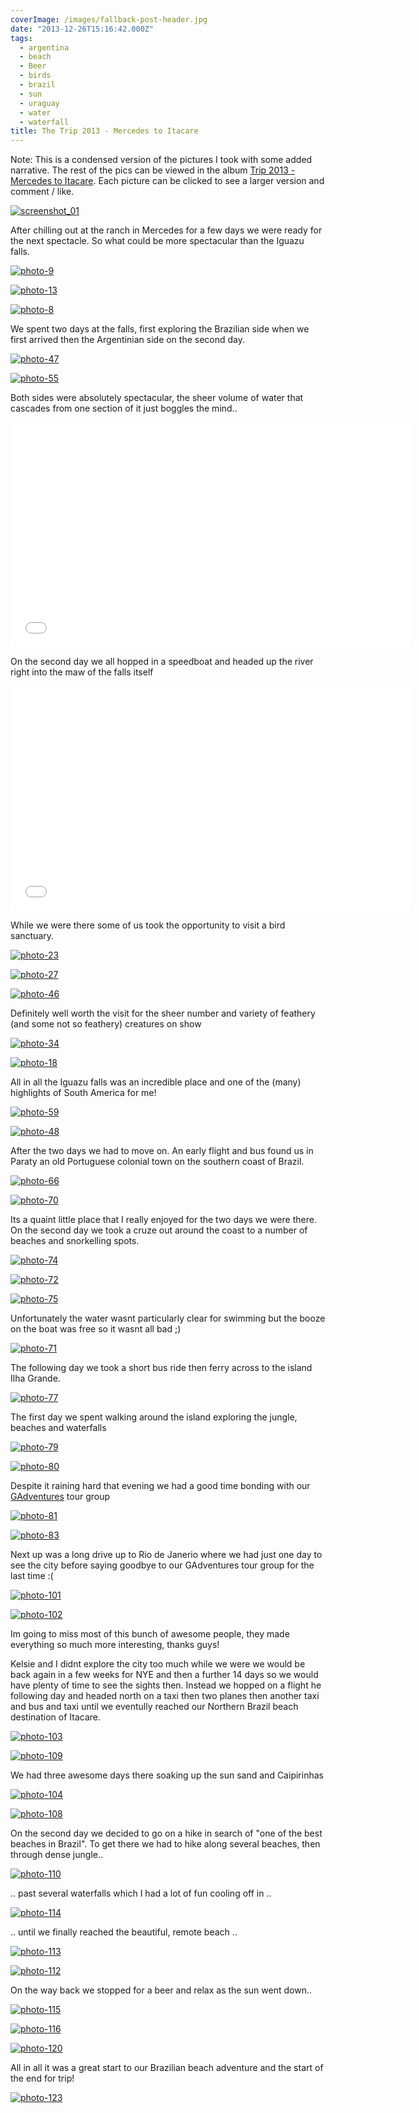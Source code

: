 ```yaml
---
coverImage: /images/fallback-post-header.jpg
date: "2013-12-26T15:16:42.000Z"
tags:
  - argentina
  - beach
  - Beer
  - birds
  - brazil
  - sun
  - uraguay
  - water
  - waterfall
title: The Trip 2013 - Mercedes to Itacare
---
```


Note: This is a condensed version of the pictures I took with some added narrative. The rest of the pics can be viewed in the album [Trip 2013 - Mercedes to Itacare](https://www.facebook.com/media/set/?set=a.10152111043631031.1073741860.593661030&type=1&l=a4ef0bc980). Each picture can be clicked to see a larger version and comment / like.

<!-- more -->

[![screenshot_01](/wp-content/uploads/2013/12/screenshot_011.png)](/wp-content/uploads/2013/12/screenshot_011.png)

After chilling out at the ranch in Mercedes for a few days we were ready for the next spectacle. So what could be more spectacular than the Iguazu falls.

[![photo-9](/wp-content/uploads/2013/12/photo-910.jpg)](https://www.facebook.com/photo.php?fbid=10152111046101031&set=a.10152111043631031.1073741860.593661030&type=3&theater)

[![photo-13](/wp-content/uploads/2013/12/photo-131.jpg)](https://www.facebook.com/photo.php?fbid=10152111046446031&set=a.10152111043631031.1073741860.593661030&type=3&theater)

[![photo-8](/wp-content/uploads/2013/12/photo-810.jpg)](https://www.facebook.com/photo.php?fbid=10152111045116031&set=a.10152111043631031.1073741860.593661030&type=3&theater)

We spent two days at the falls, first exploring the Brazilian side when we first arrived then the Argentinian side on the second day.

[![photo-47](/wp-content/uploads/2013/12/photo-471.jpg)](https://www.facebook.com/photo.php?fbid=10152111051801031&set=a.10152111043631031.1073741860.593661030&type=3&theater)

[![photo-55](/wp-content/uploads/2013/12/photo-551.jpg)](https://www.facebook.com/photo.php?fbid=10152111052741031&set=a.10152111043631031.1073741860.593661030&type=3&theater)

Both sides were absolutely spectacular, the sheer volume of water that cascades from one section of it just boggles the mind..

<iframe width="640" height="360" src="//www.youtube.com/embed/SJFJw3-bdEU" frameborder="0" allowfullscreen></iframe>

On the second day we all hopped in a speedboat and headed up the river right into the maw of the falls itself

<iframe width="640" height="360" src="//www.youtube.com/embed/qA5xkfp9BCU" frameborder="0" allowfullscreen></iframe>

While we were there some of us took the opportunity to visit a bird sanctuary.

[![photo-23](/wp-content/uploads/2013/12/photo-231.jpg)](https://www.facebook.com/photo.php?fbid=10152111047531031&set=a.10152111043631031.1073741860.593661030&type=3&theater)

[![photo-27](/wp-content/uploads/2013/12/photo-271.jpg)](https://www.facebook.com/photo.php?fbid=10152111047996031&set=a.10152111043631031.1073741860.593661030&type=3&theater)

[![photo-46](/wp-content/uploads/2013/12/photo-461.jpg)](https://www.facebook.com/photo.php?fbid=10152111051501031&set=a.10152111043631031.1073741860.593661030&type=3&theater)

Definitely well worth the visit for the sheer number and variety of feathery (and some not so feathery) creatures on show

[![photo-34](/wp-content/uploads/2013/12/photo-341.jpg)](https://www.facebook.com/photo.php?fbid=10152111049006031&set=a.10152111043631031.1073741860.593661030&type=3&theater)

[![photo-18](/wp-content/uploads/2013/12/photo-181.jpg)](https://www.facebook.com/photo.php?fbid=10152111046821031&set=a.10152111043631031.1073741860.593661030&type=3&theater)

All in all the Iguazu falls was an incredible place and one of the (many) highlights of South America for me!

[![photo-59](/wp-content/uploads/2013/12/photo-591.jpg)](https://www.facebook.com/photo.php?fbid=10152111053566031&set=a.10152111043631031.1073741860.593661030&type=3&theater)

[![photo-48](/wp-content/uploads/2013/12/photo-481.jpg)](https://www.facebook.com/photo.php?fbid=10152111052011031&set=a.10152111043631031.1073741860.593661030&type=3&theater)

After the two days we had to move on. An early flight and bus found us in Paraty an old Portuguese colonial town on the southern coast of Brazil.

[![photo-66](/wp-content/uploads/2013/12/photo-661.jpg)](https://www.facebook.com/photo.php?fbid=10152111054876031&set=a.10152111043631031.1073741860.593661030&type=3&theater)

[![photo-70](/wp-content/uploads/2013/12/photo-701.jpg)](https://www.facebook.com/photo.php?fbid=10152111055501031&set=a.10152111043631031.1073741860.593661030&type=3&theater)

Its a quaint little place that I really enjoyed for the two days we were there. On the second day we took a cruze out around the coast to a number of beaches and snorkelling spots.

[![photo-74](/wp-content/uploads/2013/12/photo-741.jpg)](https://www.facebook.com/mikeysee/media_set?set=a.10152111043631031.1073741860.593661030&type=3)

[![photo-72](/wp-content/uploads/2013/12/photo-721.jpg)](https://www.facebook.com/photo.php?fbid=10152111055751031&set=a.10152111043631031.1073741860.593661030&type=3&theater)

[![photo-75](/wp-content/uploads/2013/12/photo-751.jpg)](https://www.facebook.com/photo.php?fbid=10152111056401031&set=a.10152111043631031.1073741860.593661030&type=3&theater)

Unfortunately the water wasnt particularly clear for swimming but the booze on the boat was free so it wasnt all bad ;)

[![photo-71](/wp-content/uploads/2013/12/photo-711.jpg)](https://www.facebook.com/photo.php?fbid=10152111055591031&set=a.10152111043631031.1073741860.593661030&type=3&theater)

The following day we took a short bus ride then ferry across to the island Ilha Grande.

[![photo-77](/wp-content/uploads/2013/12/photo-771.jpg)](https://www.facebook.com/photo.php?fbid=10152111056961031&set=a.10152111043631031.1073741860.593661030&type=3&theater)

The first day we spent walking around the island exploring the jungle, beaches and waterfalls

[![photo-79](/wp-content/uploads/2013/12/photo-791.jpg)](https://www.facebook.com/photo.php?fbid=10152111057221031&set=a.10152111043631031.1073741860.593661030&type=3&theater)

[![photo-80](/wp-content/uploads/2013/12/photo-801.jpg)](https://www.facebook.com/photo.php?fbid=10152111057571031&set=a.10152111043631031.1073741860.593661030&type=3&theater)

Despite it raining hard that evening we had a good time bonding with our [GAdventures](https://www.gadventures.co.uk/) tour group

[![photo-81](/wp-content/uploads/2013/12/photo-811.jpg)](https://www.facebook.com/photo.php?fbid=10152111057471031&set=a.10152111043631031.1073741860.593661030&type=3&theater)

[![photo-83](/wp-content/uploads/2013/12/photo-831.jpg)](https://www.facebook.com/photo.php?fbid=10152111057836031&set=a.10152111043631031.1073741860.593661030&type=3&theater)

Next up was a long drive up to Rio de Janerio where we had just one day to see the city before saying goodbye to our GAdventures tour group for the last time :(

[![photo-101](/wp-content/uploads/2013/12/photo-1011.jpg)](https://www.facebook.com/photo.php?fbid=10152111063461031&set=a.10152111043631031.1073741860.593661030&type=3&theater)

[![photo-102](/wp-content/uploads/2013/12/photo-1021.jpg)](https://www.facebook.com/photo.php?fbid=10152111063621031&set=a.10152111043631031.1073741860.593661030&type=3&theater)

Im going to miss most of this bunch of awesome people, they made everything so much more interesting, thanks guys!

Kelsie and I didnt explore the city too much while we were we would be back again in a few weeks for NYE and then a further 14 days so we would have plenty of time to see the sights then. Instead we hopped on a flight he following day and headed north on a taxi then two planes then another taxi and bus and taxi until we eventully reached our Northern Brazil beach destination of Itacare.

[![photo-103](/wp-content/uploads/2013/12/photo-1031.jpg)](https://www.facebook.com/photo.php?fbid=10152111064651031&set=a.10152111043631031.1073741860.593661030&type=3&theater)

[![photo-109](/wp-content/uploads/2013/12/photo-1091.jpg)](https://www.facebook.com/photo.php?fbid=10152111067551031&set=a.10152111043631031.1073741860.593661030&type=3&theater)

We had three awesome days there soaking up the sun sand and Caipirinhas

[![photo-104](/wp-content/uploads/2013/12/photo-1041.jpg)](https://www.facebook.com/photo.php?fbid=10152111065021031&set=a.10152111043631031.1073741860.593661030&type=3&theater)

[![photo-108](/wp-content/uploads/2013/12/photo-1081.jpg)](https://www.facebook.com/photo.php?fbid=10152111066411031&set=a.10152111043631031.1073741860.593661030&type=3&theater)

On the second day we decided to go on a hike in search of "one of the best beaches in Brazil". To get there we had to hike along several beaches, then through dense jungle..

[![photo-110](/wp-content/uploads/2013/12/photo-1101.jpg)](https://www.facebook.com/photo.php?fbid=10152111068281031&set=a.10152111043631031.1073741860.593661030&type=3&theater)

.. past several waterfalls which I had a lot of fun cooling off in ..

[![photo-114](/wp-content/uploads/2013/12/photo-1141.jpg)](https://www.facebook.com/photo.php?fbid=10152111070901031&set=a.10152111043631031.1073741860.593661030&type=3&theater)

.. until we finally reached the beautiful, remote beach ..

[![photo-113](/wp-content/uploads/2013/12/photo-1131.jpg)](https://www.facebook.com/photo.php?fbid=10152111069586031&set=a.10152111043631031.1073741860.593661030&type=3&theater)

[![photo-112](/wp-content/uploads/2013/12/photo-1121.jpg)](https://www.facebook.com/photo.php?fbid=10152111069241031&set=a.10152111043631031.1073741860.593661030&type=3&theater)

On the way back we stopped for a beer and relax as the sun went down..

[![photo-115](/wp-content/uploads/2013/12/photo-1151.jpg)](https://www.facebook.com/photo.php?fbid=10152111071266031&set=a.10152111043631031.1073741860.593661030&type=3&theater)

[![photo-116](/wp-content/uploads/2013/12/photo-1161.jpg)](https://www.facebook.com/photo.php?fbid=10152111071061031&set=a.10152111043631031.1073741860.593661030&type=3&theater)

[![photo-120](/wp-content/uploads/2013/12/photo-1201.jpg)](https://www.facebook.com/photo.php?fbid=10152111072451031&set=a.10152111043631031.1073741860.593661030&type=3&theater)

All in all it was a great start to our Brazilian beach adventure and the start of the end for trip!

[![photo-123](/wp-content/uploads/2013/12/photo-1231.jpg)](https://www.facebook.com/photo.php?fbid=10152111073326031&set=a.10152111043631031.1073741860.593661030&type=3&theater)

